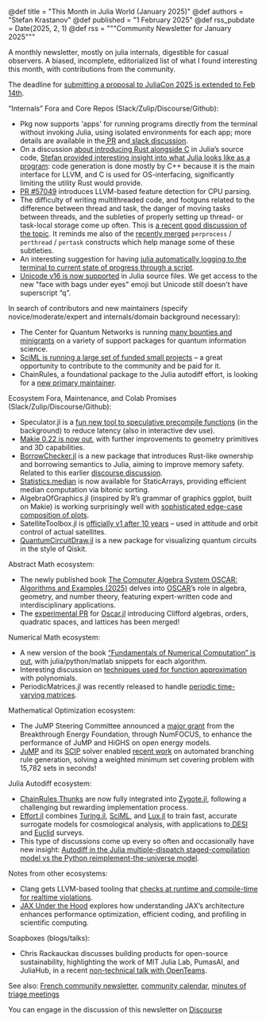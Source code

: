 @def title = "This Month in Julia World (January 2025)"
@def authors = "Stefan Krastanov"
@def published = "1 February 2025"
@def rss_pubdate = Date(2025, 2, 1)
@def rss = """Community Newsletter for January 2025"""

A monthly newsletter, mostly on julia internals, digestible for casual observers. A biased, incomplete, editorialized list of what I found interesting this month, with contributions from the community.

The deadline for [submitting a proposal to JuliaCon 2025 is extended to Feb 14th](https://juliacon.org/2025/cfp/).

“Internals” Fora and Core Repos (Slack/Zulip/Discourse/Github):

* Pkg now supports 'apps' for running programs directly from the terminal without invoking Julia, using isolated environments for each app; more details are available in the[ PR](https://github.com/JuliaLang/Pkg.jl/pull/3772) and[ slack discussion](https://julialang.slack.com/archives/C6FGJ8REC/p1737732202321509).
* On a discussion [about introducing Rust alongside C](https://discourse.julialang.org/t/introducing-rust-alongside-c-in-julias-source-tree/124559/) in Julia’s source code, [Stefan provided interesting insight into what Julia looks like as a program](https://discourse.julialang.org/t/introducing-rust-alongside-c-in-julias-source-tree/124559/17): code generation is done mostly by C++ because it is the main interface for LLVM, and C is used for OS-interfacing, significantly limiting the utility Rust would provide.
* [PR #57049](https://github.com/JuliaLang/julia/pull/57049) introduces LLVM-based feature detection for CPU parsing.
* The difficulty of writing multithreaded code, and footguns related to the difference between thread and task, the danger of moving tasks between threads, and the subleties of properly setting up thread- or task-local storage come up often. This is [a recent good discussion of the topic](https://discourse.julialang.org/t/sharp-edge-with-threads-threadid-and-task-migration/124550). It reminds me also of the [recently merged](https://github.com/JuliaLang/julia/pull/55793) `perprocess` / `perthread` / `pertask` constructs which help manage some of these subtleties.
* An interesting suggestion for having [julia automatically logging to the terminal to current state of progress through a script](https://github.com/JuliaLang/julia/pull/57137).
* [Unicode v16 is now supported](https://github.com/JuliaLang/julia/pull/56925) in Julia source files. We get access to the new "face with bags under eyes" emoji but Unicode still doesn't have superscript “q”.

In search of contributors and new maintainers (specify novice/moderate/expert and internals/domain background necessary):

* The Center for Quantum Networks is running [many bounties and minigrants](https://github.com/QuantumSavory/.github/blob/main/BUG_BOUNTIES.md) on a variety of support packages for quantum information science.
* [SciML is running a large set of funded small projects](https://sciml.ai/small_grants/) – a great opportunity to contribute to the community and be paid for it.
* ChainRules, a foundational package to the Julia autodiff effort, is looking for a [new primary maintainer](https://discourse.julialang.org/t/chainrules-project-looking-for-a-new-primary-maintainer/115636).

Ecosystem Fora, Maintenance, and Colab Promises (Slack/Zulip/Discourse/Github):

* Speculator.jl is a [fun new tool to speculative precompile functions](https://discourse.julialang.org/t/speculator-jl-reduce-latency-through-speculative-compilation/124344) (in the background) to reduce latency (also in interactive dev use).
* [Makie 0.22 is now out](https://makie.org/website/blogposts/v0.22/), with further improvements to geometry primitives and 3D capabilities.
* [BorrowChecker.jl](https://github.com/MilesCranmer/BorrowChecker.jl) is a new package that introduces Rust-like ownership and borrowing semantics to Julia, aiming to improve memory safety. Related to this earlier [discourse discussion](https://discourse.julialang.org/t/package-for-rust-like-borrow-checker-in-julia/124442).
* [Statistics.median](https://github.com/JuliaArrays/StaticArrays.jl/pull/973) is now available for StaticArrays, providing efficient median computation via bitonic sorting.
* AlgebraOfGraphics.jl (inspired by R’s grammar of graphics ggplot, built on Makie) is working surprisingly well with [sophisticated edge-case composition of plots](https://aog.makie.org/stable/gallery/gallery/scales/split_scales_facet/#Split-scales-across-facets).
* SatelliteToolbox.jl is [officially v1 after 10 years](https://discourse.julialang.org/t/ann-satellitetoolbox-v1-after-almost-10-years-we-reached-v1-0/124349) – used in attitude and orbit control of actual satellites.
* [QuantumCircuitDraw.jl](https://github.com/nicolasloizeau/QuantumCircuitDraw.jl) is a new package for visualizing quantum circuits in the style of Qiskit.

Abstract Math ecosystem:

* The newly published book [The Computer Algebra System OSCAR: Algorithms and Examples (2025)](https://link.springer.com/book/10.1007/978-3-031-62127-7) delves into [OSCAR](https://github.com/oscar-system/Oscar.jl)’s role in algebra, geometry, and number theory, featuring expert-written code and interdisciplinary applications.
* The [experimental PR](https://github.com/oscar-system/Oscar.jl/pull/4370) for [Oscar.jl](https://github.com/oscar-system/Oscar.jl) introducing Clifford algebras, orders, quadratic spaces, and lattices has been merged!

Numerical Math ecosystem:

* A new version of the book [“Fundamentals of Numerical Computation” is out](https://fncbook.com/), with julia/python/matlab snippets for each algorithm.
* Interesting discussion on [techniques used for function approximation](https://discourse.julialang.org/t/truncated-power-series-in-approxfun-jl/124593) with polynomials.
* PeriodicMatrices.jl was recently released to handle [periodic time-varying matrices](https://discourse.julialang.org/t/ann-periodicmatrices-jl-handling-of-periodic-time-varying-matrices/124425).

Mathematical Optimization ecosystem:

* The JuMP Steering Committee announced a [major grant](https://jump.dev/announcements/open-energy-modeling/2024/09/16/oem/) from the Breakthrough Energy Foundation, through NumFOCUS, to enhance the performance of JuMP and HiGHS on open energy models.
* [JuMP](https://github.com/jump-dev/JuMP.jl) and its [SCIP](https://github.com/scipopt/SCIP.jl) solver enabled [recent work](https://julialang.slack.com/archives/C6FGJ8REC/p1734870518787189) on automated branching rule generation, solving a weighted minimum set covering problem with 15,782 sets in seconds!

Julia Autodiff ecosystem:

* [ChainRules Thunks](https://github.com/FluxML/Zygote.jl/pull/966) are now fully integrated into [Zygote.jl](https://github.com/FluxML/Zygote.jl), following a challenging but rewarding implementation process.
* [Effort.jl](https://github.com/CosmologicalEmulators/Effort.jl) combines [Turing.jl](https://github.com/TuringLang/Turing.jl), [SciML](https://github.com/sciml), and [Lux.jl](https://github.com/LuxDL/Lux.jl) to train fast, accurate surrogate models for cosmological analysis, with applications to[ DESI](https://www.desi.lbl.gov/) and [Euclid](https://www.cosmos.esa.int/web/euclid/euclid-survey) surveys.
* This type of discussions come up every so often and occasionally have new insight: [Autodiff in the Julia multiple-dispatch staged-compilation model vs the Python reimplement-the-universe model](https://discourse.julialang.org/t/automatic-differentiation-ad-in-julia-vs-python-or-pytorch/124553).

Notes from other ecosystems:

* Clang gets LLVM-based tooling that [checks at runtime and compile-time for realtime violations](https://discourse.julialang.org/t/can-we-get-realtimesanitizer-in-julia/119330).
* [JAX Under the Hood](https://braid-technologies.notion.site/JAX-Under-the-Hood-Optimization-Tricks-and-Profiling-Tips-105efeeba2dd4e939432cb982084ae8d) explores how understanding JAX’s architecture enhances performance optimization, efficient coding, and profiling in scientific computing.

Soapboxes (blogs/talks):

* Chris Rackauckas discusses building products for open-source sustainability, highlighting the work of MIT Julia Lab, PumasAI, and JuliaHub, in a recent [non-technical talk with OpenTeams](https://www.youtube.com/watch?v=kuzwUFuIyk4).

See also: [French community newsletter](https://pnavaro.github.io/NouvellesJulia/), [community calendar](https://julialang.org/community/#events), [minutes of triage meetings](https://hackmd.io/@LilithHafner/HJaw__uMp)

You can engage in the discussion of this newsletter on [Discourse](https://discourse.julialang.org/c/community/news/66)
